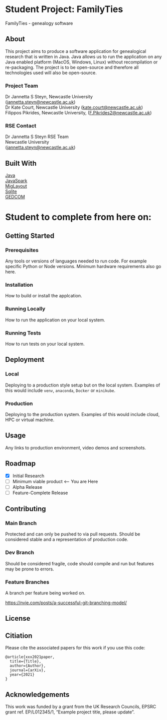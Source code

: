 # Student Project: FamilyTies
FamilyTies - genealogy software 

## About

This project aims to produce a software application for genealogical research that is written in Java. Java allows us to run the application on any Java enabled platform (MacOS, Windows, Linux) without recompilation or re-packaging. The project is to be open-source and therefore all technologies used will also be open-source.

### Project Team
Dr Jannetta S Steyn, Newcastle University  ([jannetta.steyn@newcastle.ac.uk](mailto:jannetta.steyn@newcastle.ac.uk))  
Dr Kate Court, Newcastle University  ([kate.court@newcastle.ac.uk](mailto:kate.court@newcastle.ac.uk))  
Filippos Pikrides, Newcastle University, ([F.Pikrides2@newcastle.ac.uk](mailto:F.Pikrides2@newcastle.ac.uk))

### RSE Contact
Dr Jannetta S Steyn
RSE Team  
Newcastle University  
([jannetta.steyn@newcastle.ac.uk](mailto:jannetta.steyn@newcastle.ac.uk))  
## Built With

[Java](https://https://www.java.com/en/)  
[JavaSpark](https://sparkjava.com/)  
[MigLayout](https://www.miglayout.com/)  
[Sqlite](https://something.com)  
[GEDCOM](https://en.wikipedia.org/wiki/GEDCOM)



# Student to complete from here on:

## Getting Started

### Prerequisites

Any tools or versions of languages needed to run code. For example specific Python or Node versions. Minimum hardware requirements also go here.

### Installation

How to build or install the applcation.

### Running Locally

How to run the application on your local system.

### Running Tests

How to run tests on your local system.

## Deployment

### Local

Deploying to a production style setup but on the local system. Examples of this would include `venv`, `anaconda`, `Docker` or `minikube`. 

### Production

Deploying to the production system. Examples of this would include cloud, HPC or virtual machine. 

## Usage

Any links to production environment, video demos and screenshots.

## Roadmap

- [x] Initial Research  
- [ ] Minimum viable product <-- You are Here  
- [ ] Alpha Release  
- [ ] Feature-Complete Release  

## Contributing

### Main Branch
Protected and can only be pushed to via pull requests. Should be considered stable and a representation of production code.

### Dev Branch
Should be considered fragile, code should compile and run but features may be prone to errors.

### Feature Branches
A branch per feature being worked on.

https://nvie.com/posts/a-successful-git-branching-model/

## License

## Citiation

Please cite the associated papers for this work if you use this code:

```
@article{xxx2021paper,
  title={Title},
  author={Author},
  journal={arXiv},
  year={2021}
}
```


## Acknowledgements
This work was funded by a grant from the UK Research Councils, EPSRC grant ref. EP/L012345/1, “Example project title, please update”.

